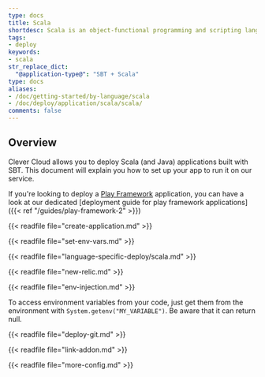 ```yaml
---
type: docs
title: Scala
shortdesc: Scala is an object-functional programming and scripting language that runs on the Java platform…
tags:
- deploy
keywords:
- scala
str_replace_dict:
  "@application-type@": "SBT + Scala"
type: docs
aliases:
- /doc/getting-started/by-language/scala
- /doc/deploy/application/scala/scala/
comments: false
---
```


## Overview

Clever Cloud allows you to deploy Scala (and Java) applications built with SBT. This document will explain you how to set up your app to run it on our service.

If you're looking to deploy a [Play Framework](https://www.playframework.com) application, you can have a look at our dedicated [deployment guide for play framework applications]({{< ref "/guides/play-framework-2" >}})

{{< readfile file="create-application.md" >}}

{{< readfile file="set-env-vars.md" >}}

{{< readfile file="language-specific-deploy/scala.md" >}}

{{< readfile file="new-relic.md" >}}

{{< readfile file="env-injection.md" >}}

To access environment variables from your code, just get them from the environment with `System.getenv("MY_VARIABLE")`. Be aware that it can return null.

{{< readfile file="deploy-git.md" >}}

{{< readfile file="link-addon.md" >}}

{{< readfile file="more-config.md" >}}

